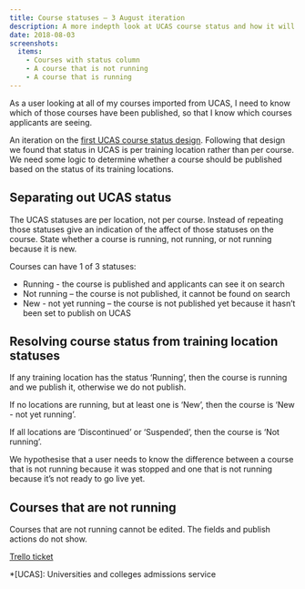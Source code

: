 ```yaml
---
title: Course statuses – 3 August iteration
description: A more indepth look at UCAS course status and how it will affect publishing
date: 2018-08-03
screenshots:
  items:
    - Courses with status column
    - A course that is not running
    - A course that is running
---
```


As a user looking at all of my courses imported from UCAS, I need to know which of those courses have been published, so that I know which courses applicants are seeing.

An iteration on the [first UCAS course status design](/publish-teacher-training-courses/ucas-course-status). Following that design we found that status in UCAS is per training location rather than per course. We need some logic to determine whether a course should be published based on the status of its training locations.

## Separating out UCAS status

The UCAS statuses are per location, not per course. Instead of repeating those statuses give an indication of the affect of those statuses on the course. State whether a course is running, not running, or not running because it is new.

Courses can have 1 of 3 statuses:

- Running - the course is published and applicants can see it on search
- Not running – the course is not published, it cannot be found on search
- New - not yet running – the course is not published yet because it hasn’t been set to publish on UCAS

## Resolving course status from training location statuses

If any training location has the status ‘Running’, then the course is running and we publish it, otherwise we do not publish.

If no locations are running, but at least one is ‘New’, then the course is ‘New - not yet running’.

If all locations are ‘Discontinued’ or ‘Suspended’, then the course is ‘Not running’.

We hypothesise that a user needs to know the difference between a course that is not running because it was stopped and one that is not running because it’s not ready to go live yet.

## Courses that are not running

Courses that are not running cannot be edited. The fields and publish actions do not show.

[Trello ticket](https://trello.com/c/BOvg2Duh/46-design-workflow-for-courses-that-are-not-published-because-of-their-ucas-status)

*[UCAS]: Universities and colleges admissions service
